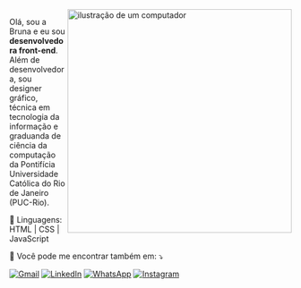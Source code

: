 <img src="https://raw.githubusercontent.com/MicaelliMedeiros/micaellimedeiros/master/image/computer-illustration.png" alt="ilustração de um computador" min-width="400px" max-width="400px" width="400px" align="right">

<p align="left"> 
  Olá, sou a Bruna e eu sou <strong>desenvolvedora front-end</strong>.<br>
  Além de desenvolvedora, sou designer gráfico, técnica em tecnologia da informação e graduanda de ciência da computação da Pontifícia Universidade Católica do Rio de Janeiro (PUC-Rio).
</p>

<p align="left">
  🦄 Linguagens: HTML | CSS | JavaScript
</p>

<p align="left">
  💌 Você pode me encontrar também em: ⤵️
</p>

<p align="left">
  <a href="mailto:brunaamancio1@gmail.com" title="Gmail">
  <img src="https://img.shields.io/badge/-Gmail-FF0000?style=flat-square&labelColor=FF0000&logo=gmail&logoColor=white&link=" alt="Gmail"/></a>

  <a href="[#](https://linkedin.com/in/brunaamancioa)" title="LinkedIn">
  <img src="https://img.shields.io/badge/-Linkedin-0e76a8?style=flat-square&logo=Linkedin&logoColor=white&link=https://linkedin.com/in/brunaamancioa" alt="LinkedIn"/></a>

  <a href="[#](https://api.whatsapp.com/send/?phone=5521982005810&text&type=phone_number&app_absent=0)" title="WhatsApp">
  <img src="https://img.shields.io/badge/-WhatsApp-25d366?style=flat-square&labelColor=25d366&logo=whatsapp&logoColor=white&link=[API-DO-SEU-WHATSAPP](https://api.whatsapp.com/send/?phone=5521982005810&text&type=phone_number&app_absent=0)" alt="WhatsApp"/></a>

  <a href="[#](https://www.instagram.com/amandsgn/)" title="Instagram">
  <img src="https://img.shields.io/badge/-Instagram-DF0174?style=flat-square&labelColor=DF0174&logo=instagram&logoColor=white&link=[LINK-DO-SEU-INSTAGRAM](https://www.instagram.com/amandsgn/)https://www.instagram.com/amandsgn/" alt="Instagram"/></a>
</p>
